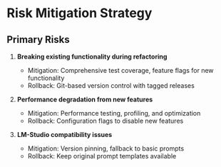 # Risk Mitigation Strategy

## Primary Risks
1. **Breaking existing functionality during refactoring**
   - Mitigation: Comprehensive test coverage, feature flags for new functionality
   - Rollback: Git-based version control with tagged releases

2. **Performance degradation from new features**
   - Mitigation: Performance testing, profiling, and optimization
   - Rollback: Configuration flags to disable new features

3. **LM-Studio compatibility issues**
   - Mitigation: Version pinning, fallback to basic prompts
   - Rollback: Keep original prompt templates available
